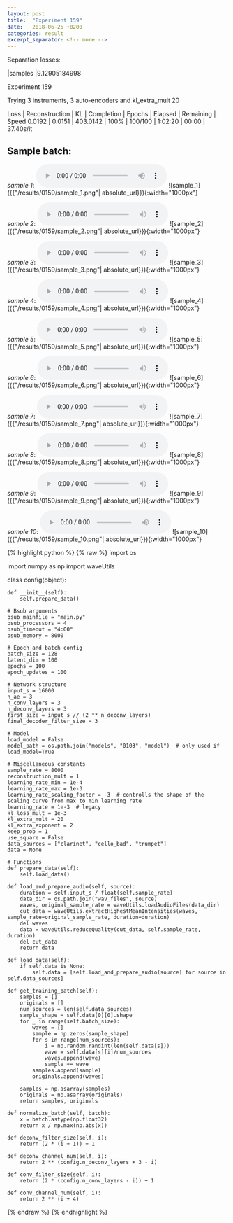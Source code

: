 ```yaml
---
layout: post
title:  "Experiment 159"
date:   2018-06-25 +0200
categories: result
excerpt_separator: <!-- more -->
---
```

Separation losses:

|samples
|9.12905184998<!-- more -->

Experiment 159

Trying 3 instruments, 3 auto-encoders and kl_extra_mult 20

Loss | Reconstruction | KL | Completion | Epochs | Elapsed | Remaining | Speed
0.0192 | 0.0151 | 403.0142 | 100% | 100/100 | 1:02:20 | 00:00 | 37.40s/it

## **Sample batch**:
_sample 1_:
<audio src="/ResultsOverview/results/0159/sample_1.wav" controls preload></audio>
![sample_1]({{"/results/0159/sample_1.png"| absolute_url}}){:width="1000px"}

_sample 2_:
<audio src="/ResultsOverview/results/0159/sample_2.wav" controls preload></audio>
![sample_2]({{"/results/0159/sample_2.png"| absolute_url}}){:width="1000px"}

_sample 3_:
<audio src="/ResultsOverview/results/0159/sample_3.wav" controls preload></audio>
![sample_3]({{"/results/0159/sample_3.png"| absolute_url}}){:width="1000px"}

_sample 4_:
<audio src="/ResultsOverview/results/0159/sample_4.wav" controls preload></audio>
![sample_4]({{"/results/0159/sample_4.png"| absolute_url}}){:width="1000px"}

_sample 5_:
<audio src="/ResultsOverview/results/0159/sample_5.wav" controls preload></audio>
![sample_5]({{"/results/0159/sample_5.png"| absolute_url}}){:width="1000px"}

_sample 6_:
<audio src="/ResultsOverview/results/0159/sample_6.wav" controls preload></audio>
![sample_6]({{"/results/0159/sample_6.png"| absolute_url}}){:width="1000px"}

_sample 7_:
<audio src="/ResultsOverview/results/0159/sample_7.wav" controls preload></audio>
![sample_7]({{"/results/0159/sample_7.png"| absolute_url}}){:width="1000px"}

_sample 8_:
<audio src="/ResultsOverview/results/0159/sample_8.wav" controls preload></audio>
![sample_8]({{"/results/0159/sample_8.png"| absolute_url}}){:width="1000px"}

_sample 9_:
<audio src="/ResultsOverview/results/0159/sample_9.wav" controls preload></audio>
![sample_9]({{"/results/0159/sample_9.png"| absolute_url}}){:width="1000px"}

_sample 10_:
<audio src="/ResultsOverview/results/0159/sample_10.wav" controls preload></audio>
![sample_10]({{"/results/0159/sample_10.png"| absolute_url}}){:width="1000px"}


{% highlight python %}
{% raw %}
import os

import numpy as np
import waveUtils


class config(object):

	def __init__(self):
		self.prepare_data()

	# Bsub arguments
	bsub_mainfile = "main.py"
	bsub_processors = 4
	bsub_timeout = "4:00"
	bsub_memory = 8000

	# Epoch and batch config
	batch_size = 128
	latent_dim = 100
	epochs = 100
	epoch_updates = 100

	# Network structure
	input_s = 16000
	n_ae = 3
	n_conv_layers = 3
	n_deconv_layers = 3
	first_size = input_s // (2 ** n_deconv_layers)
	final_decoder_filter_size = 3

	# Model
	load_model = False
	model_path = os.path.join("models", "0103", "model")  # only used if load_model=True

	# Miscellaneous constants
	sample_rate = 8000
	reconstruction_mult = 1
	learning_rate_min = 1e-4
	learning_rate_max = 1e-3
	learning_rate_scaling_factor = -3  # controlls the shape of the scaling curve from max to min learning rate
	learning_rate = 1e-3  # legacy
	kl_loss_mult = 1e-3
	kl_extra_mult = 20
	kl_extra_exponent = 2
	keep_prob = 1
	use_square = False
	data_sources = ["clarinet", "cello_bad", "trumpet"]
	data = None

	# Functions
	def prepare_data(self):
		self.load_data()

	def load_and_prepare_audio(self, source):
		duration = self.input_s / float(self.sample_rate)
		data_dir = os.path.join("wav_files", source)
		waves, original_sample_rate = waveUtils.loadAudioFiles(data_dir)
		cut_data = waveUtils.extractHighestMeanIntensities(waves, sample_rate=original_sample_rate, duration=duration)
		del waves
		data = waveUtils.reduceQuality(cut_data, self.sample_rate, duration)
		del cut_data
		return data

	def load_data(self):
		if self.data is None:
			self.data = [self.load_and_prepare_audio(source) for source in self.data_sources]

	def get_training_batch(self):
		samples = []
		originals = []
		num_sources = len(self.data_sources)
		sample_shape = self.data[0][0].shape
		for _ in range(self.batch_size):
			waves = []
			sample = np.zeros(sample_shape)
			for s in range(num_sources):
				i = np.random.randint(len(self.data[s]))
				wave = self.data[s][i]/num_sources
				waves.append(wave)
				sample += wave
			samples.append(sample)
			originals.append(waves)

		samples = np.asarray(samples)
		originals = np.asarray(originals)
		return samples, originals

	def normalize_batch(self, batch):
		x = batch.astype(np.float32)
		return x / np.max(np.abs(x))

	def deconv_filter_size(self, i):
		return (2 * (i + 1)) + 1

	def deconv_channel_num(self, i):
		return 2 ** (config.n_deconv_layers + 3 - i)

	def conv_filter_size(self, i):
		return (2 * (config.n_conv_layers - i)) + 1

	def conv_channel_num(self, i):
		return 2 ** (i + 4)

{% endraw %}
{% endhighlight %}
